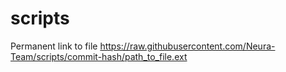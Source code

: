 # scripts
Permanent link to file https://raw.githubusercontent.com/Neura-Team/scripts/commit-hash/path_to_file.ext
